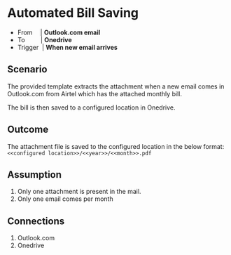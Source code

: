 # Automated Bill Saving

* From &emsp;| **Outlook.com email**
* To &emsp; &emsp;| **Onedrive**
* Trigger &nbsp;| **When new email arrives**

## Scenario
The provided template extracts the attachment when a new email comes in Outlook.com from Airtel which has the attached monthly bill.  

The bill is then saved to a configured location in Onedrive.

## Outcome
The attachment file is saved to the configured location in the below format:  
`<<configured location>>/<<year>>/<<month>>.pdf`

## Assumption
1. Only one attachment is present in the mail.
2. Only one email comes per month

## Connections
1. Outlook.com
2. Onedrive